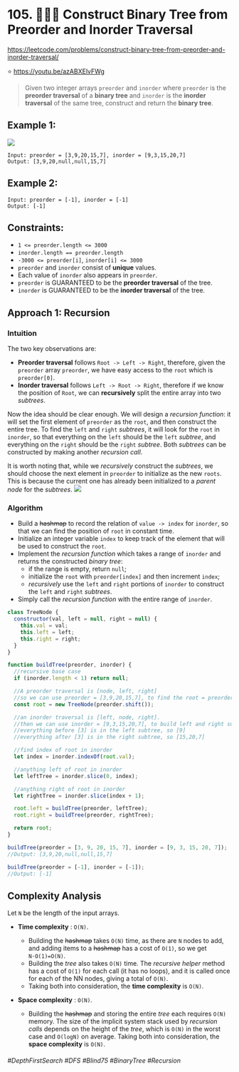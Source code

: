 # 105. 👩🏽‍🦯 Construct Binary Tree from Preorder and Inorder Traversal
https://leetcode.com/problems/construct-binary-tree-from-preorder-and-inorder-traversal/

⭐ https://youtu.be/azABXElvFWg

> Given two integer arrays `preorder` and `inorder` where `preorder` is the <b>preorder traversal</b> of a <b>binary tree</b> and `inorder` is the <b>inorder traversal</b> of the same tree, construct and return the <b>binary tree</b>.



## Example 1:
![](https://assets.leetcode.com/uploads/2021/02/19/tree.jpg)
````
Input: preorder = [3,9,20,15,7], inorder = [9,3,15,20,7]
Output: [3,9,20,null,null,15,7]
````
## Example 2:
````
Input: preorder = [-1], inorder = [-1]
Output: [-1]
````

## Constraints:
- `1 <= preorder.length <= 3000`
- `inorder.length == preorder.length`
- `-3000 <= preorder[i]`, `inorder[i] <= 3000`
- `preorder` and `inorder` consist of <b>unique</b> values.
- Each value of `inorder` also appears in `preorder`.
- `preorder` is GUARANTEED to be the <b>preorder traversal</b> of the tree.
- `inorder` is GUARANTEED to be the <b>inorder traversal</b> of the tree.

## Approach 1: Recursion
### Intuition

The two key observations are:

- <b>Preorder traversal</b> follows `Root -> Left -> Right`, therefore, given the `preorder` array `preorder`, we have easy access to the `root` which is `preorder[0]`.
- <b>Inorder traversal</b> follows `Left -> Root -> Right`, therefore if we know the position of `Root`, we can <b>recursively</b> split the entire array into two <i>subtrees</i>.

Now the idea should be clear enough. We will design a <i>recursion function</i>: it will set the first element of `preorder` as the `root`, and then construct the entire tree. To find the `left` and `right` <i>subtrees</i>, it will look for the `root` in `inorder`, so that everything on the `left` should be the `left` <i>subtree</i>, and everything on the `right` should be the `right` <i>subtree</i>. Both <i>subtrees</i> can be constructed by making another <i>recursion call</i>.

It is worth noting that, while we <i>recursively</i> construct the <i>subtrees</i>, we should choose the next element in `preorder` to initialize as the new `roots`. This is because the current one has already been initialized to a <i>parent node</i> for the <i>subtrees</i>.
![](https://leetcode.com/problems/construct-binary-tree-from-preorder-and-inorder-traversal/Figures/105/105-Page-2.png)
### Algorithm

- Build a <s>hashmap</s> to record the relation of `value -> index` for `inorder`, so that we can find the position of `root` in constant time.
- Initialize an integer variable `index` to keep track of the element that will be used to construct the `root`.
- Implement the <i>recursion function</i>  which takes a range of `inorder` and returns the constructed <i>binary tree</i>:
  - if the range is empty, return `null`;
  - initialize the `root` with `preorder[index]` and then increment `index`;
  - <i>recursively</i> use the `left` and `right` portions of `inorder` to construct the `left` and `right` <i>subtrees</i>.
- Simply call the <i>recursion function</i> with the entire range of `inorder`.

````js
class TreeNode {
  constructor(val, left = null, right = null) {
    this.val = val;
    this.left = left;
    this.right = right;
  }
}

function buildTree(preorder, inorder) {
  //recursive base case
  if (inorder.length < 1) return null;

  //A preorder traversal is [node, left, right]
  //so we can use preorder = [3,9,20,15,7], to find the root = preorder[0] == 3
  const root = new TreeNode(preorder.shift());

  //an inorder traversal is [left, node, right].
  //then we can use inorder = [9,3,15,20,7], to build left and right subtrees
  //everything before [3] is in the left subtree, so [9]
  //everything after [3] is in the right subtree, so [15,20,7]

  //find index of root in inorder
  let index = inorder.indexOf(root.val);

  //anything left of root in inorder
  let leftTree = inorder.slice(0, index);

  //anything right of root in inorder
  let rightTree = inorder.slice(index + 1);

  root.left = buildTree(preorder, leftTree);
  root.right = buildTree(preorder, rightTree);

  return root;
}

buildTree(preorder = [3, 9, 20, 15, 7], inorder = [9, 3, 15, 20, 7]);
//Output: [3,9,20,null,null,15,7]

buildTree(preorder = [-1], inorder = [-1]);
//Output: [-1]
````

## Complexity Analysis
Let `N` be the length of the input arrays.

- <b>Time complexity</b> : `O(N)`.
  - Building the <s>hashmap</s> takes `O(N)` time, as there are `N` nodes to add, and adding items to a <s>hashmap</s> has a cost of `O(1)`, so we get `N⋅O(1)=O(N)`.
  - Building the <i>tree</i> also takes `O(N)` time. The <i>recursive helper</i> method has a cost of `O(1)` for each call (it has no loops), and it is called once for each of the NN nodes, giving a total of `O(N)`.
  - Taking both into consideration, the <b>time complexity</b> is `O(N)`.

- <b>Space complexity</b> : `O(N)`.
  - Building the <s>hashmap</s> and storing the entire <i>tree</i> each requires `O(N)` memory. The size of the implicit system stack used by <i>recursion calls</i> depends on the height of the <i>tree</i>, which is `O(N)` in the worst case and `O(logN)` on average. Taking both into consideration, the <b>space complexity</b> is `O(N)`.

###### #DepthFirstSearch #DFS #Blind75 #BinaryTree #Recursion 
